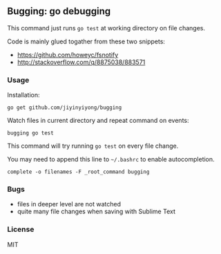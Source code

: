 
Bugging: go debugging
------

This command just runs `go test` at working directory on file changes.

Code is mainly glued togather from these two snippets:

* https://github.com/howeyc/fsnotify
* http://stackoverflow.com/q/8875038/883571

### Usage

Installation:

```
go get github.com/jiyinyiyong/bugging
```

Watch files in current directory and repeat command on events:

```
bugging go test
```

This command will try running `go test` on every file change.

You may need to append this line to `~/.bashrc` to enable autocompletion.

```
complete -o filenames -F _root_command bugging
```

### Bugs

* files in deeper level are not watched
* quite many file changes when saving with Sublime Text

### License

MIT